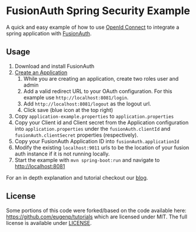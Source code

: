 FusionAuth Spring Security Example
====
A quick and easy example of how to use [OpenId Connect](https://openid.net/connect/) to integrate a spring application with [FusionAuth](https://fusionauth.io).

Usage
----

1. Download and install FusionAuth
1. [Create an Application](https://fusionauth.io/docs/v1/tech/tutorials/create-an-application)
    1. While you are creating an application, create two roles user and admin
    1. Add a valid redirect URL to your OAuth configuration. For this example use `http://localhost:8081/login`.
    1. Add `http://localhost:8081/logout` as the logout url.
    1. Click save (blue icon at the top right)
1. Copy `application-example.properties` to `application.properties`
1. Copy your Client id and Client secret from the Application configuration into `application.properties`
 under the `fusionAuth.clientId` and `fusionAuth.clientSecret` properties (respectively).
1. Copy your FusionAuth Application ID into `fusionAuth.applicationId`
1. Modify the existing `localhost:9011` urls to be the location of your fusion auth instance if it is not running locally.
1. Start the example with `mvn spring-boot:run` and navigate to [http://localhost:8081](http://localhost8081)

For an in depth explanation and tutorial checkout our [blog](https://fusionauth.io/blog/2018/10/24/easy-integration-of-fusionauth-and-spring).

License
----
Some portions of this code were forked/based on the code available here: https://github.com/eugenp/tutorials
which are licensed under MIT. The full license is available under [LICENSE](LICENSE).
